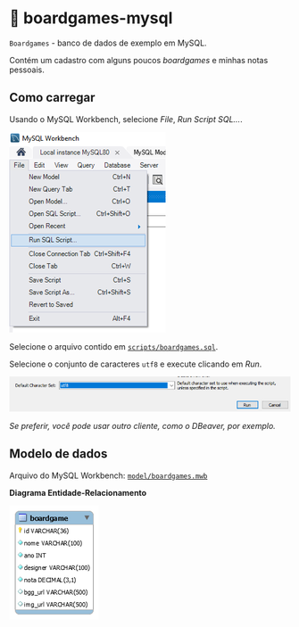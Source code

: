 # 🎲 boardgames-mysql

`Boardgames` - banco de dados de exemplo em MySQL.

Contém um cadastro com alguns poucos _boardgames_ e minhas notas pessoais.

## Como carregar

Usando o MySQL Workbench, selecione _File_, _Run Script SQL..._.

![](assets/run-01.png)

Selecione o arquivo contido em [`scripts/boardgames.sql`](scripts/boardgames.sql).

Selecione o conjunto de caracteres `utf8` e execute clicando em _Run_.

![](assets/run-02.png)

_Se preferir, você pode usar outro cliente, como o DBeaver, por exemplo._

## Modelo de dados

Arquivo do MySQL Workbench: [`model/boardgames.mwb`](model/boardgames.mwb)

**Diagrama Entidade-Relacionamento**

![](assets/boardgames.png)